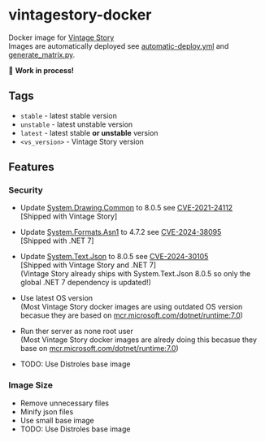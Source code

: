 # vintagestory-docker

Docker image for [Vintage Story] \
Images are automatically deployed see [automatic-deploy.yml](./.github\workflows\automatic-deploy.yml) and [generate_matrix.py](./scripts/generate_matrix.py).

🚧 **Work in process!**

## Tags

- `stable` - latest stable version
- `unstable` - latest unstable version
- `latest` - latest stable **or unstable** version
- `<vs_version>` - Vintage Story version

## Features

### Security

- Update [System.Drawing.Common] to 8.0.5 see [CVE-2021-24112] \
    [Shipped with Vintage Story]

- Update [System.Formats.Asn1] to 4.7.2 see [CVE-2024-38095] \
    [Shipped with .NET 7]

- Update [System.Text.Json] to 8.0.5 see [CVE-2024-30105] \
    [Shipped with Vintage Story and .NET 7] \
    (Vintage Story already ships with System.Text.Json 8.0.5 so only the global .NET 7 dependency is updated!)

- Use latest OS version \
    (Most Vintage Story docker images are using outdated OS version becasue they are based on [mcr.microsoft.com/dotnet/runtime:7.0])

- Run ther server as none root user \
    (Most Vintage Story docker images are alredy doing this becasue they base on [mcr.microsoft.com/dotnet/runtime:7.0])

- TODO: Use Distroles base image

### Image Size

- Remove unnecessary files
- Minify json files
- Use small base image
- TODO: Use Distroles base image

[Vintage Story]: https://www.vintagestory.at/
[System.Drawing.Common]: https://www.nuget.org/packages/system.drawing.common#readme-body-tab
[CVE-2021-24112]: https://security.snyk.io/vuln/SNYK-DOTNET-SYSTEMDRAWINGCOMMON-3063427
[System.Formats.Asn1]: https://www.nuget.org/packages/System.Formats.Asn1#readme-body-tab
[CVE-2024-38095]: https://security.snyk.io/vuln/SNYK-DOTNET-SYSTEMFORMATSASN1-7443633
[System.Text.Json]: https://www.nuget.org/packages/System.Text.Json#readme-body-tab
[CVE-2024-30105]: https://security.snyk.io/vuln/SNYK-DOTNET-SYSTEMTEXTJSON-7433719
[mcr.microsoft.com/dotnet/runtime:7.0]: https://mcr.microsoft.com/en-us/artifact/mar/dotnet/runtime/tags
